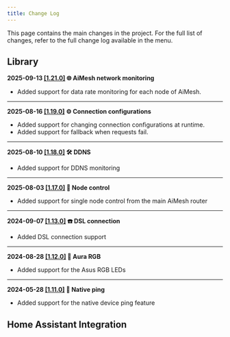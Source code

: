 ```yaml
---
title: Change Log
---
```


This page contains the main changes in the project. For the full list of changes, refer to the full change log available in the menu.

## Library

**2025-09-13 [[1.21.0]](https://github.com/Vaskivskyi/asusrouter/releases/tag/1.21.0) 🌐 AiMesh network monitoring**

- Added support for data rate monitoring for each node of AiMesh.

---

**2025-08-16 [[1.19.0]](https://github.com/Vaskivskyi/asusrouter/releases/tag/1.19.0) ⚙️ Connection configurations**

- Added support for changing connection configurations at runtime.
- Added support for fallback when requests fail.

---

**2025-08-10 [[1.18.0]](https://github.com/Vaskivskyi/asusrouter/releases/tag/1.18.0) 🛠️ DDNS**

- Added support for DDNS monitoring

---

**2025-08-03 [[1.17.0]](https://github.com/Vaskivskyi/asusrouter/releases/tag/1.17.0) 🐣 Node control**

- Added support for single node control from the main AiMesh router

---

**2024-09-07 [[1.13.0]](https://github.com/Vaskivskyi/asusrouter/releases/tag/1.13.0) ☎️ DSL connection**

- Added DSL connection support

---

**2024-08-28 [[1.12.0]](https://github.com/Vaskivskyi/asusrouter/releases/tag/1.12.0) 🚨 Aura RGB**

- Added support for the Asus RGB LEDs

---

**2024-05-28 [[1.11.0]](https://github.com/Vaskivskyi/asusrouter/releases/tag/1.11.0) 📡 Native ping**

- Added support for the native device ping feature

## Home Assistant Integration
